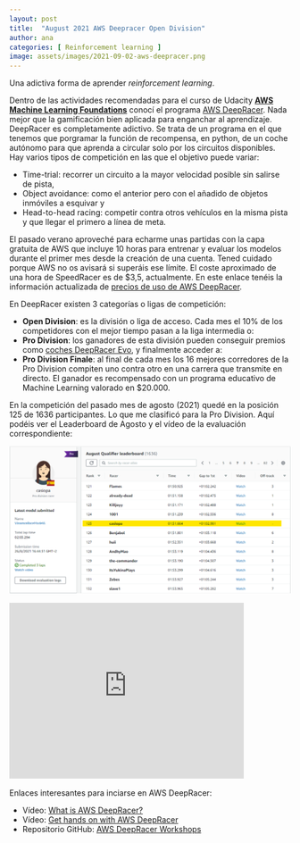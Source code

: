 ```yaml
---
layout: post
title:  "August 2021 AWS Deepracer Open Division"
author: ana
categories: [ Reinforcement learning ]
image: assets/images/2021-09-02-aws-deepracer.png
---
```


Una adictiva forma de aprender *reinforcement learning*.

Dentro de las actividades recomendadas para el curso de Udacity [**AWS Machine Learning Foundations**](https://www.udacity.com/course/aws-machine-learning-foundations--ud065) conocí el programa [AWS DeepRacer](https://aws.amazon.com/es/deepracer/). Nada mejor que la gamificación bien aplicada para enganchar al aprendizaje. DeepRacer es completamente adictivo. Se trata de un programa en el que tenemos que porgramar la función de recompensa, en python, de un coche autónomo para que aprenda a circular solo por los circuitos disponibles. Hay varios tipos de competición en las que el objetivo puede variar:
- Time-trial: recorrer un circuito a la mayor velocidad posible sin salirse de pista,
- Object avoidance: como el anterior pero con el añadido de objetos inmóviles a esquivar y 
- Head-to-head racing: competir contra otros vehículos en la misma pista y que llegar el primero a línea de meta.

El pasado verano aproveché para echarme unas partidas con la capa gratuita de AWS que incluye 10 horas para entrenar y evaluar los modelos durante el primer mes desde la creación de una cuenta. Tened cuidado porque AWS no os avisará si superáis ese límite. El coste aproximado de una hora de SpeedRacer es de $3,5, actualmente. En este enlace tenéis la información actualizada de [precios de uso de AWS DeepRacer](https://aws.amazon.com/es/deepracer/pricing/).

En DeepRacer existen 3 categorías o ligas de competición:
- **Open Division**: es la división o liga de acceso. Cada mes el 10% de los competidores con el mejor tiempo pasan a la liga intermedia o:
- **Pro Division**: los ganadores de esta división pueden conseguir premios como [coches DeepRacer Evo](https://www.amazon.com/dp/B081GZSJVL), y finalmente acceder a: 
- **Pro Division Finale**: al final de cada mes los 16 mejores corredores de la Pro Division compiten uno contra otro en una carrera que transmite en directo. El ganador es recompensado con un programa educativo de Machine Learning valorado en $20.000.

En la competición del pasado mes de agosto (2021) quedé en la posición 125 de 1636 participantes. Lo que me clasificó para la Pro Division. Aquí podéis ver el Leaderboard de Agosto y el vídeo de la evaluación correspondiente:

![Clasifición Open Division Agosto 2021 - Casiopa](/assets/images/2021-09-02-aws-deepracer-clasificacion-agosto.png)


<iframe width="420" height="315" src="https://www.youtube.com/embed/6Y97u64mE8E" title="AWS AugustQualifier Casiopa" frameborder="0" allow="accelerometer; clipboard-write; encrypted-media; gyroscope; picture-in-picture" allowfullscreen></iframe>
<p></p>

Enlaces interesantes para inciarse en AWS DeepRacer:
- Vídeo: [What is AWS DeepRacer?](https://www.youtube.com/watch?v=vCt-F2HscOU)
- Vídeo: [Get hands on with AWS DeepRacer](https://www.youtube.com/watch?v=43zqI0n4D7A)
- Repositorio GitHub: [AWS DeepRacer Workshops](https://github.com/aws-samples/aws-deepracer-workshops)
